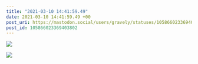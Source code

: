 ```yaml
---
title: "2021-03-10 14:41:59.49"
date: 2021-03-10 14:41:59.49 +00
post_uri: https://mastodon.social/users/gravely/statuses/105866023369403802
post_id: 105866023369403802
---
```




![](/images/105866023209303595.jpg)

![](/images/105866023311308922.jpg)

